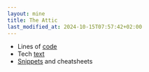 ```yaml
---
layout: mine
title: The Attic
last_modified_at: 2024-10-15T07:57:42+02:00
---
```


* Lines of [code](index-progs.html)
* Tech [text](index-posts.html)
* [Snippets](junkyard/README.html) and cheatsheets
